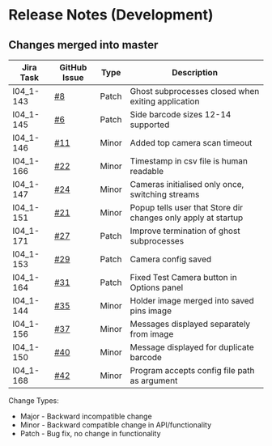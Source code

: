 Release Notes (Development)
===========================

Changes merged into master
--------------------------
| Jira Task | GitHub Issue | Type | Description |
|-----------|--------------|------|-------------|
| I04_1-143 | [#8](https://github.com/DiamondLightSource/PuckBarcodeReader/issues/8) | Patch | Ghost subprocesses closed when exiting application |
| I04_1-145 | [#6](https://github.com/DiamondLightSource/PuckBarcodeReader/issues/6) | Patch | Side barcode sizes 12-14 supported |
| I04_1-146 | [#11](https://github.com/DiamondLightSource/PuckBarcodeReader/issues/11) | Minor | Added top camera scan timeout |
| I04_1-166 | [#22](https://github.com/DiamondLightSource/PuckBarcodeReader/issues/22) | Minor | Timestamp in csv file is human readable |
| I04_1-147 | [#24](https://github.com/DiamondLightSource/PuckBarcodeReader/issues/24) | Minor | Cameras initialised only once, switching streams |
| I04_1-151 | [#21](https://github.com/DiamondLightSource/PuckBarcodeReader/issues/21) | Minor | Popup tells user that Store dir changes only apply at startup |
| I04_1-171 | [#27](https://github.com/DiamondLightSource/PuckBarcodeReader/issues/27) | Patch | Improve termination of ghost subprocesses |
| I04_1-153 | [#29](https://github.com/DiamondLightSource/PuckBarcodeReader/issues/29) | Patch | Camera config saved |
| I04_1-164 | [#31](https://github.com/DiamondLightSource/PuckBarcodeReader/issues/31) | Patch | Fixed Test Camera button in Options panel |
| I04_1-144 | [#35](https://github.com/DiamondLightSource/PuckBarcodeReader/issues/35) | Minor | Holder image merged into saved pins image |
| I04_1-156 | [#37](https://github.com/DiamondLightSource/PuckBarcodeReader/issues/37) | Minor | Messages displayed separately from image |
| I04_1-150 | [#40](https://github.com/DiamondLightSource/PuckBarcodeReader/issues/40) | Minor | Message displayed for duplicate barcode |
| I04_1-168 | [#42](https://github.com/DiamondLightSource/PuckBarcodeReader/issues/42) | Minor | Program accepts config file path as argument |


Change Types:
* Major - Backward incompatible change
* Minor - Backward compatible change in API/functionality
* Patch - Bug fix, no change in functionality

